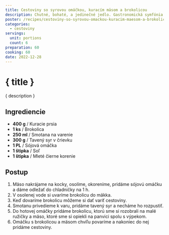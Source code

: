 ```yaml
---
title: Cestoviny so syrovou omáčkou, kuracím mäsom a brokolicou
description: Chutné, bohaté, a jedinečné jedlo. Gastronomická symfónia na vašom tanieri.
poster: /recipes/cestoviny-so-syrovou-omackou-kuracim-maesom-a-brokolicou/poster.jpg
categories:
  - cestoviny
servings:
  unit: portions
  count: 6
preparation: 60
cooking: 60
date: 2022-12-28
---
```


# { title }

{ description }

## Ingrediencie

- **400 g** / Kuracie prsia
- **1 ks** / Brokolica
- **250 ml** / Smotana na varenie
- **300 g** / Tavený syr v črievku
- **1 PL** / Sójová omáčka
- **1 štipka** / Soľ
- **1 štipka** / Mleté čierne korenie

## Postup

1. Mäso nakrájame na kocky, osolíme, okoreníme, pridáme sójovú omáčku a dáme odležať do chladničky na 1 h.
2. V osolenej vode si uvaríme brokolicu do mäkka.
3. Keď dovaríme brokolicu môžeme si dať variť cestoviny.
4. Smotanu privedieme k varu, pridáme tavený syr a necháme ho rozpustiť.
5. Do hotovej omáčky pridáme brokolicu, ktorú sme si rozobrali na malé ružičky a mäso, ktoré sme si opiekli na panvici spolu s výpekom.
6. Omáčku s brokolicou a mäsom chvíľu povaríme a nakoniec do nej pridáme cestoviny.
